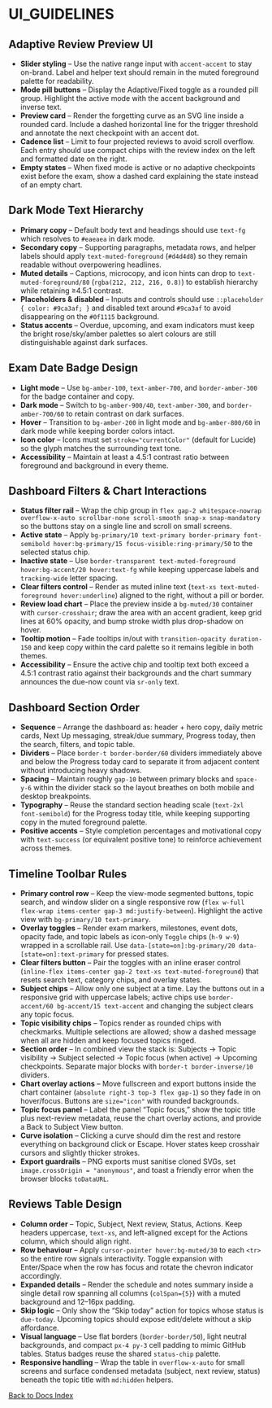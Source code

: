 # UI_GUIDELINES

## Adaptive Review Preview UI

- **Slider styling** – Use the native range input with `accent-accent` to stay on-brand. Label and helper text should remain in the muted foreground palette for readability.
- **Mode pill buttons** – Display the Adaptive/Fixed toggle as a rounded pill group. Highlight the active mode with the accent background and inverse text.
- **Preview card** – Render the forgetting curve as an SVG line inside a rounded card. Include a dashed horizontal line for the trigger threshold and annotate the next checkpoint with an accent dot.
- **Cadence list** – Limit to four projected reviews to avoid scroll overflow. Each entry should use compact chips with the review index on the left and formatted date on the right.
- **Empty states** – When fixed mode is active or no adaptive checkpoints exist before the exam, show a dashed card explaining the state instead of an empty chart.

## Dark Mode Text Hierarchy

- **Primary copy** – Default body text and headings should use `text-fg` which resolves to `#eaeaea` in dark mode.
- **Secondary copy** – Supporting paragraphs, metadata rows, and helper labels should apply `text-muted-foreground` (`#d4d4d8`) so they remain readable without overpowering headlines.
- **Muted details** – Captions, microcopy, and icon hints can drop to `text-muted-foreground/80` (`rgba(212, 212, 216, 0.8)`) to establish hierarchy while retaining ≥4.5:1 contrast.
- **Placeholders & disabled** – Inputs and controls should use `::placeholder { color: #9ca3af; }` and disabled text around `#9ca3af` to avoid disappearing on the `#0f1115` background.
- **Status accents** – Overdue, upcoming, and exam indicators must keep the bright rose/sky/amber palettes so alert colours are still distinguishable against dark surfaces.

## Exam Date Badge Design

- **Light mode** – Use `bg-amber-100`, `text-amber-700`, and `border-amber-300` for the badge container and copy.
- **Dark mode** – Switch to `bg-amber-900/40`, `text-amber-300`, and `border-amber-700/60` to retain contrast on dark surfaces.
- **Hover** – Transition to `bg-amber-200` in light mode and `bg-amber-800/60` in dark mode while keeping border colors intact.
- **Icon color** – Icons must set `stroke="currentColor"` (default for Lucide) so the glyph matches the surrounding text tone.
- **Accessibility** – Maintain at least a 4.5:1 contrast ratio between foreground and background in every theme.

## Dashboard Filters & Chart Interactions

- **Status filter rail** – Wrap the chip group in `flex gap-2 whitespace-nowrap overflow-x-auto scrollbar-none scroll-smooth snap-x snap-mandatory` so the buttons stay on a single line and scroll on small screens.
- **Active state** – Apply `bg-primary/10 text-primary border-primary font-semibold hover:bg-primary/15 focus-visible:ring-primary/50` to the selected status chip.
- **Inactive state** – Use `border-transparent text-muted-foreground hover:bg-accent/20 hover:text-fg` while keeping uppercase labels and `tracking-wide` letter spacing.
- **Clear filters control** – Render as muted inline text (`text-xs text-muted-foreground hover:underline`) aligned to the right, without a pill or border.
- **Review load chart** – Place the preview inside a `bg-muted/30` container with `cursor-crosshair`; draw the area with an accent gradient, keep grid lines at 60% opacity, and bump stroke width plus drop-shadow on hover.
- **Tooltip motion** – Fade tooltips in/out with `transition-opacity duration-150` and keep copy within the card palette so it remains legible in both themes.
- **Accessibility** – Ensure the active chip and tooltip text both exceed a 4.5:1 contrast ratio against their backgrounds and the chart summary announces the due-now count via `sr-only` text.

## Dashboard Section Order

- **Sequence** – Arrange the dashboard as: header + hero copy, daily metric cards, Next Up messaging, streak/due summary, Progress today, then the search, filters, and topic table.
- **Dividers** – Place `border-t border-border/60` dividers immediately above and below the Progress today card to separate it from adjacent content without introducing heavy shadows.
- **Spacing** – Maintain roughly `gap-10` between primary blocks and `space-y-6` within the divider stack so the layout breathes on both mobile and desktop breakpoints.
- **Typography** – Reuse the standard section heading scale (`text-2xl font-semibold`) for the Progress today title, while keeping supporting copy in the muted foreground palette.
- **Positive accents** – Style completion percentages and motivational copy with `text-success` (or equivalent positive tone) to reinforce achievement across themes.

## Timeline Toolbar Rules

- **Primary control row** – Keep the view-mode segmented buttons, topic search, and window slider on a single responsive row (`flex w-full flex-wrap items-center gap-3 md:justify-between`). Highlight the active view with `bg-primary/10 text-primary`.
- **Overlay toggles** – Render exam markers, milestones, event dots, opacity fade, and topic labels as icon-only `Toggle` chips (`h-9 w-9`) wrapped in a scrollable rail. Use `data-[state=on]:bg-primary/20 data-[state=on]:text-primary` for pressed states.
- **Clear filters button** – Pair the toggles with an inline eraser control (`inline-flex items-center gap-2 text-xs text-muted-foreground`) that resets search text, category chips, and overlay states.
- **Subject chips** – Allow only one subject at a time. Lay the buttons out in a responsive grid with uppercase labels; active chips use `border-accent/60 bg-accent/15 text-accent` and changing the subject clears any topic focus.
- **Topic visibility chips** – Topics render as rounded chips with checkmarks. Multiple selections are allowed; show a dashed message when all are hidden and keep focused topics ringed.
- **Section order** – In combined view the stack is: Subjects → Topic visibility → Subject selected → Topic focus (when active) → Upcoming checkpoints. Separate major blocks with `border-t border-inverse/10` dividers.
- **Chart overlay actions** – Move fullscreen and export buttons inside the chart container (`absolute right-3 top-3 flex gap-1`) so they fade in on hover/focus. Buttons are `size="icon"` with rounded backgrounds.
- **Topic focus panel** – Label the panel “Topic focus,” show the topic title plus next-review metadata, reuse the chart overlay actions, and provide a Back to Subject View button.
- **Curve isolation** – Clicking a curve should dim the rest and restore everything on background click or Escape. Hover states keep crosshair cursors and slightly thicker strokes.
- **Export guardrails** – PNG exports must sanitise cloned SVGs, set `image.crossOrigin = "anonymous"`, and toast a friendly error when the browser blocks `toDataURL`.

## Reviews Table Design

- **Column order** – Topic, Subject, Next review, Status, Actions. Keep headers uppercase, `text-xs`, and left-aligned except for the Actions column, which should align right.
- **Row behaviour** – Apply `cursor-pointer hover:bg-muted/30` to each `<tr>` so the entire row signals interactivity. Toggle expansion with Enter/Space when the row has focus and rotate the chevron indicator accordingly.
- **Expanded details** – Render the schedule and notes summary inside a single detail row spanning all columns (`colSpan={5}`) with a muted background and 12–16px padding.
- **Skip logic** – Only show the “Skip today” action for topics whose status is `due-today`. Upcoming topics should expose edit/delete without a skip affordance.
- **Visual language** – Use flat borders (`border-border/50`), light neutral backgrounds, and compact `px-4 py-3` cell padding to mimic GitHub tables. Status badges reuse the shared `status-chip` palette.
- **Responsive handling** – Wrap the table in `overflow-x-auto` for small screens and surface condensed metadata (subject, next review, status) beneath the topic title with `md:hidden` helpers.

[Back to Docs Index](../DOCS_INDEX.md)
